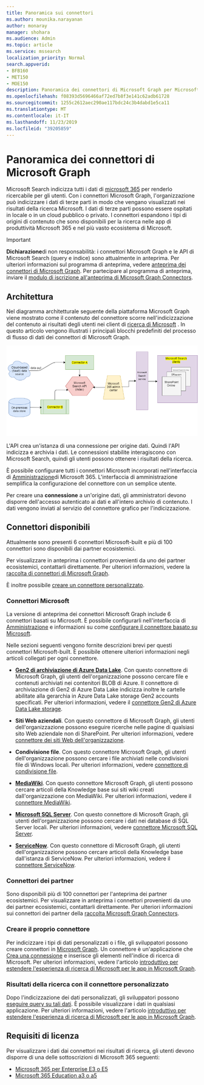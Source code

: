 ```yaml
---
title: Panoramica sui connettori
ms.author: mounika.narayanan
author: monaray
manager: shohara
ms.audience: Admin
ms.topic: article
ms.service: mssearch
localization_priority: Normal
search.appverid:
- BFB160
- MET150
- MOE150
description: Panoramica dei connettori di Microsoft Graph per Microsoft Search
ms.openlocfilehash: f08393d5696466af72ed7b8f3e141c62adb61728
ms.sourcegitcommit: 1255c2612aec290ae117bdc24c3b4dabd1e5ca11
ms.translationtype: MT
ms.contentlocale: it-IT
ms.lasthandoff: 11/23/2019
ms.locfileid: "39205859"
---
```

# <a name="overview-of-microsoft-graph-connectors"></a>Panoramica dei connettori di Microsoft Graph

Microsoft Search indicizza tutti i dati di [microsoft 365](https://www.microsoft.com/microsoft-365) per renderlo ricercabile per gli utenti. Con i connettori Microsoft Graph, l'organizzazione può indicizzare i dati di terze parti in modo che vengano visualizzati nei risultati della ricerca Microsoft. I dati di terze parti possono essere ospitati in locale o in un cloud pubblico o privato. I connettori espandono i tipi di origini di contenuto che sono disponibili per la ricerca nelle app di produttività Microsoft 365 e nel più vasto ecosistema di Microsoft.

> [!IMPORTANT]
> **Dichiarazione**di non responsabilità: i connettori Microsoft Graph e le API di Microsoft Search (query e indice) sono attualmente in anteprima. Per ulteriori informazioni sul programma di anteprima, vedere [anteprima dei connettori di Microsoft Graph](connectors-preview.md). Per partecipare al programma di anteprima, inviare il [modulo di iscrizione all'anteprima di Microsoft Graph Connectors](https://forms.office.com/Pages/ResponsePage.aspx?id=v4j5cvGGr0GRqy180BHbRxWYgu82J_RFnMMATAS6_chUNVYwNU1CMDNZUDBSSDZKWVo2RDJDRjRLQi4u).

## <a name="architecture"></a>Architettura
Nel diagramma architetturale seguente della piattaforma Microsoft Graph viene mostrato come il contenuto del connettore scorre nell'indicizzazione del contenuto ai risultati degli utenti nei client di [ricerca di Microsoft](https://docs.microsoft.com/microsoftsearch/overview-microsoft-search) . In questo articolo vengono illustrati i principali blocchi predefiniti del processo di flusso di dati dei connettori di Microsoft Graph.

![Diagramma: i dati locali e basati su cloud vengono estratti dai connettori e indicizzati dall'API di ricerca di Microsoft e quindi il servizio di ricerca di Microsoft recapita i risultati agli utenti.](media/highlevel-connectors_FINAL.png)

L'API crea un'istanza di una connessione per origine dati. Quindi l'API indicizza e archivia i dati. Le connessioni stabilite interagiscono con Microsoft Search, quindi gli utenti possono ottenere i risultati della ricerca.

È possibile configurare tutti i connettori Microsoft incorporati nell'interfaccia di [Amministrazione](https://admin.microsoft.com)di Microsoft 365. L'interfaccia di amministrazione semplifica la configurazione del connettore con un semplice utente.

Per creare una **connessione** a un'origine dati, gli amministratori devono disporre dell'accesso autenticato ai dati e all'intero archivio di contenuto. I dati vengono inviati al servizio del connettore grafico per l'indicizzazione.

## <a name="available-connectors"></a>Connettori disponibili
Attualmente sono presenti 6 connettori Microsoft-built e più di 100 connettori sono disponibili dai partner ecosistemici.

Per visualizzare in anteprima i connettori provenienti da uno dei partner ecosistemici, contattarli direttamente. Per ulteriori informazioni, vedere la [raccolta di connettori di Microsoft Graph](connectors-gallery.md).

È inoltre possibile [creare un connettore personalizzato](https://docs.microsoft.com/graph/search-concept-overview).

### <a name="connectors-by-microsoft"></a>Connettori Microsoft
La versione di anteprima dei connettori Microsoft Graph include 6 connettori basati su Microsoft. È possibile configurarli nell'interfaccia di [Amministrazione](https://admin.microsoft.com) e informazioni su come [configurare il connettore basato su Microsoft](configure-connector.md).

Nelle sezioni seguenti vengono fornite descrizioni brevi per questi connettori Microsoft-built. È possibile ottenere ulteriori informazioni negli articoli collegati per ogni connettore.

- **[Gen2 di archiviazione di Azure Data Lake](https://docs.microsoft.com/azure/storage/blobs/data-lake-storage-introduction)**. Con questo connettore di Microsoft Graph, gli utenti dell'organizzazione possono cercare file e contenuti archiviati nei contenitori BLOB di Azure. Il connettore di archiviazione di Gen2 di Azure Data Lake indicizza inoltre le cartelle abilitate alla gerarchia in Azure Data Lake storage Gen2 accounts specificati.
Per ulteriori informazioni, vedere il [connettore Gen2 di Azure Data Lake storage](azure-data-lake-connector.md).

- **Siti Web aziendali**. Con questo connettore di Microsoft Graph, gli utenti dell'organizzazione possono eseguire ricerche nelle pagine di qualsiasi sito Web aziendale non di SharePoint.
Per ulteriori informazioni, vedere [connettore dei siti Web dell'organizzazione](enterprise-web-connector.md).

- **Condivisione file**. Con questo connettore Microsoft Graph, gli utenti dell'organizzazione possono cercare i file archiviati nelle condivisioni file di Windows locali.
Per ulteriori informazioni, vedere [connettore di condivisione file](file-share-connector.md).

- **[MediaWiki](https://www.mediawiki.org/wiki/MediaWiki)**. Con questo connettore Microsoft Graph, gli utenti possono cercare articoli della Knowledge base sui siti wiki creati dall'organizzazione con MediaWiki.
Per ulteriori informazioni, vedere il [connettore MediaWiki](mediawiki-connector.md).

- **[Microsoft SQL Server](https://www.microsoft.com/sql-server/sql-server-2017)**. Con questo connettore di Microsoft Graph, gli utenti dell'organizzazione possono cercare i dati nei database di SQL Server locali.
Per ulteriori informazioni, vedere [connettore Microsoft SQL Server](MSSQL-connector.md).

- **[ServiceNow](https://www.servicenow.com)**. Con questo connettore di Microsoft Graph, gli utenti dell'organizzazione possono cercare articoli della Knowledge base dall'istanza di ServiceNow.
Per ulteriori informazioni, vedere il [connettore ServiceNow](servicenow-connector.md).

### <a name="connectors-from-our-partners"></a>Connettori dei partner
Sono disponibili più di 100 connettori per l'anteprima dei partner ecosistemici. Per visualizzare in anteprima i connettori provenienti da uno dei partner ecosistemici, contattarli direttamente.
Per ulteriori informazioni sui connettori dei partner della [raccolta Microsoft Graph Connectors](connectors-gallery.md).

### <a name="build-your-own-connector"></a>Creare il proprio connettore
Per indicizzare i tipi di dati personalizzati o i file, gli sviluppatori possono creare connettori in [Microsoft Graph](https://developer.microsoft.com/graph/). Un connettore è un'applicazione che [Crea una connessione](https://docs.microsoft.com/graph/search-index-manage-connections) e inserisce gli elementi nell'indice di ricerca di Microsoft. Per ulteriori informazioni, vedere l'articolo [introduttivo per estendere l'esperienza di ricerca di Microsoft per le app in Microsoft Graph](https://docs.microsoft.com/graph/search-concept-overview).

### <a name="search-results-with-your-custom-built-connector"></a>Risultati della ricerca con il connettore personalizzato
Dopo l'indicizzazione dei dati personalizzati, gli sviluppatori possono [eseguire query su tali dati](https://docs.microsoft.com/graph/search-concept-custom-types). È possibile visualizzare i dati in qualsiasi applicazione. Per ulteriori informazioni, vedere l'articolo [introduttivo per estendere l'esperienza di ricerca di Microsoft per le app in Microsoft Graph](https://docs.microsoft.com/graph/search-concept-overview).

## <a name="license-requirements"></a>Requisiti di licenza
Per visualizzare i dati dai connettori nei risultati di ricerca, gli utenti devono disporre di una delle sottoscrizioni di Microsoft 365 seguenti:
- <a href="https://www.microsoft.com/microsoft-365/compare-all-microsoft-365-plans" target="_blank">Microsoft 365 per Enterprise E3 o E5</a>
- <a href="https://www.microsoft.com/microsoft-365/academic/compare-office-365-education-plans?activetab=tab:primaryr1" target="_blank">Microsoft 365 Education a3 o a5</a>
